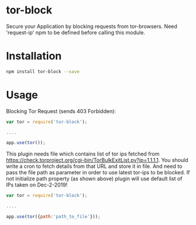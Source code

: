 # tor-block
Secure your Application by blocking requests from tor-browsers. Need 'request-ip' npm to be defined before calling this module.


Installation
=====

```bash
npm install tor-block --save
```

Usage
=====
Blocking Tor Request (sends 403 Forbidden):
```javascript
var tor = require('tor-block');

....

app.use(tor());
```

This plugin needs file which contains list of tor ips fetched from https://check.torproject.org/cgi-bin/TorBulkExitList.py?ip=1.1.1.1. You should write a cron to fetch details from that URL and store it in file. And need to pass the file path as parameter in order to use latest tor-ips to be blocked. If not initialize path property (as shown above) plugin will use default list of IPs taken on Dec-2-2019!

```javascript
var tor = require('tor-block');

....

app.use(tor({path:'path_to_file'}));
```
